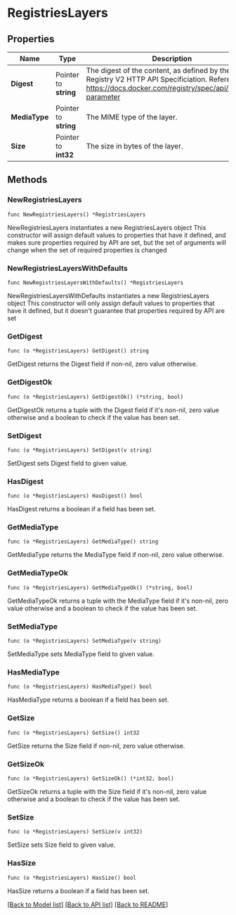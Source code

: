 # RegistriesLayers

## Properties

Name | Type | Description | Notes
------------ | ------------- | ------------- | -------------
**Digest** | Pointer to **string** | The digest of the content, as defined by the Registry V2 HTTP API Specificiation. Reference https://docs.docker.com/registry/spec/api/#digest-parameter | [optional] 
**MediaType** | Pointer to **string** | The MIME type of the layer. | [optional] 
**Size** | Pointer to **int32** | The size in bytes of the layer. | [optional] 

## Methods

### NewRegistriesLayers

`func NewRegistriesLayers() *RegistriesLayers`

NewRegistriesLayers instantiates a new RegistriesLayers object
This constructor will assign default values to properties that have it defined,
and makes sure properties required by API are set, but the set of arguments
will change when the set of required properties is changed

### NewRegistriesLayersWithDefaults

`func NewRegistriesLayersWithDefaults() *RegistriesLayers`

NewRegistriesLayersWithDefaults instantiates a new RegistriesLayers object
This constructor will only assign default values to properties that have it defined,
but it doesn't guarantee that properties required by API are set

### GetDigest

`func (o *RegistriesLayers) GetDigest() string`

GetDigest returns the Digest field if non-nil, zero value otherwise.

### GetDigestOk

`func (o *RegistriesLayers) GetDigestOk() (*string, bool)`

GetDigestOk returns a tuple with the Digest field if it's non-nil, zero value otherwise
and a boolean to check if the value has been set.

### SetDigest

`func (o *RegistriesLayers) SetDigest(v string)`

SetDigest sets Digest field to given value.

### HasDigest

`func (o *RegistriesLayers) HasDigest() bool`

HasDigest returns a boolean if a field has been set.

### GetMediaType

`func (o *RegistriesLayers) GetMediaType() string`

GetMediaType returns the MediaType field if non-nil, zero value otherwise.

### GetMediaTypeOk

`func (o *RegistriesLayers) GetMediaTypeOk() (*string, bool)`

GetMediaTypeOk returns a tuple with the MediaType field if it's non-nil, zero value otherwise
and a boolean to check if the value has been set.

### SetMediaType

`func (o *RegistriesLayers) SetMediaType(v string)`

SetMediaType sets MediaType field to given value.

### HasMediaType

`func (o *RegistriesLayers) HasMediaType() bool`

HasMediaType returns a boolean if a field has been set.

### GetSize

`func (o *RegistriesLayers) GetSize() int32`

GetSize returns the Size field if non-nil, zero value otherwise.

### GetSizeOk

`func (o *RegistriesLayers) GetSizeOk() (*int32, bool)`

GetSizeOk returns a tuple with the Size field if it's non-nil, zero value otherwise
and a boolean to check if the value has been set.

### SetSize

`func (o *RegistriesLayers) SetSize(v int32)`

SetSize sets Size field to given value.

### HasSize

`func (o *RegistriesLayers) HasSize() bool`

HasSize returns a boolean if a field has been set.


[[Back to Model list]](../README.md#documentation-for-models) [[Back to API list]](../README.md#documentation-for-api-endpoints) [[Back to README]](../README.md)


